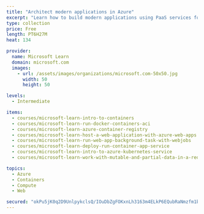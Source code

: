 ```yaml
---
title: "Architect modern applications in Azure"
excerpt: "Learn how to build modern applications using PaaS services for applications, caching, containers and Kubernetes in Azure."
type: collection
price: Free
length: PT6H27M
heat: 134

provider:
  name: Microsoft Learn
  domain: microsoft.com
  images:
    - url: /assets/images/organizations/microsoft.com-50x50.jpg
      width: 50
      height: 50

levels:
  - Intermediate

items:
  - courses/microsoft-learn-intro-to-containers
  - courses/microsoft-learn-run-docker-containers-aci
  - courses/microsoft-learn-azure-container-registry
  - courses/microsoft-learn-host-a-web-application-with-azure-web-apps
  - courses/microsoft-learn-run-web-app-background-task-with-webjobs
  - courses/microsoft-learn-deploy-run-container-app-service
  - courses/microsoft-learn-intro-to-azure-kubernetes-service
  - courses/microsoft-learn-work-with-mutable-and-partial-data-in-a-redis-cache

topics:
  - Azure
  - Containers
  - Compute
  - Web

secured: "okPu5jK0q2D9UnlpykclsQ/IOuDbZgFOKxnLh3163m4ELkP6EQubRaNmzfm1bAQc6ko548rZ5wTR3LyQUk83+Tm+LJLL0wyKFT0zKHq5wx6yTdqeM77p61QXAWBMrZv1pql0FHT+Rjf1NhOYXG81k+zv+qVlkXwPMn6570KKUKod9H/d25G9FLCVn7MMpEfK+8aYgoEeSFk151JLzUPrzdr3El6I0f7Z1mzJG8h4SHNr17tbwJDCSTUy+FU3QALcsQbE7vrnkIDr2smjz5PDeyEudrJw5iVv409abB9MIJ0+ZcQuYmSEOQcxncN/2LwQ6JNEoqZYzxA4XSFdsSDLoYnAPWd1qPwQvKJCE/uD5QI=;R6EfGiT5xWSnIE1GvTOq3w=="
---
```



